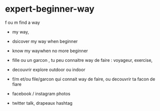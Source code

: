 # expert-beginner-way
f ou m find a way 
- my way,
- dsicover my way when beginner
- know my waywhen no more beginner
- fille ou un garcon , tu peu connaitre way de faire : voyageur, exercise,
- decouvrir explore outdoor ou indoor
- f/m et/ou file/garcon qui connait way de faire, ou decouvrir ta facon de fiare


- facebook / instagram photos
- twitter talk, drapeaux hashtag
